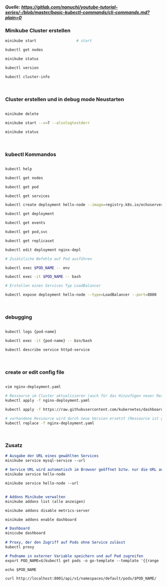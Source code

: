 ##### Quelle: https://gitlab.com/nanuchi/youtube-tutorial-series/-/blob/master/basic-kubectl-commands/cli-commands.md?plain=0

###  Minikube Cluster erstellen
```bash
minikube start                  # start

kubectl get nodes

minikube status

kubectl version

kubectl cluster-info

```

&nbsp;

### Cluster erstellen und in debug mode Neustarten
```bash

minikube delete

minikube start --v=7 --alsologtostderr

minikube status

```
&nbsp;

### kubectl Kommandos
```sh

kubectl help

kubectl get nodes

kubectl get pod

kubectl get services

kubectl create deployment hello-node --image=registry.k8s.io/echoserver:1.4

kubectl get deployment

kubectl get events

kubectl get pod,svc

kubectl get replicaset

kubectl edit deployment nginx-depl

# Zusätzliche Befehle auf Pod ausführen 

kubectl exec $POD_NAME -- env                                          

kubectl exec -it $POD_NAME -- bash                                      

# Erstellen eines Services Typ LoadBalancer

kubectl expose deployment hello-node --type=LoadBalancer --port=8080
```
&nbsp;

### debugging

```bash

kubectl logs {pod-name}

kubectl exec -it {pod-name} -- bin/bash

kubectl describe service httpd-service

```
&nbsp;

### create or edit config file

```bash

vim nginx-deployment.yaml

# Ressource im Cluster aktualisieren (auch für das Hinzufügen neuer Ressourcen) -> bevorzugt
kubectl apply -f nginx-deployment.yaml

kubectl apply -f https://raw.githubusercontent.com/kubernetes/dashboard/v2.4.0/aio/deploy/recommended.yaml

# vorhandene Ressource wird durch neue Version ersetzt (Ressource ist ggf. kurzzeitig nicht verfügbar)
kubectl replace -f nginx-deployment.yaml

``````  
&nbsp;

### Zusatz

```md
# Ausgabe der URL eines gewählten Services
minikube service mysql-service --url
 
# Service URL wird automatisch im Browser geöffnet bztw. nur die URL ausgegeben
minikube service hello-node

minikube service hello-node --url

  
# Addons Minikube verwalten
minikube addons list (alle anzeigen)

minikube addons disable metrics-server 

minikube addons enable dashboard

# Dashboard
minicube dashboard 
  
# Proxy, der den Zugriff auf Pods ohne Service zulässt
kubectl proxy

# Podname in externer Variable speichern und auf Pod zugreifen
export POD_NAME=$(kubectl get pods -o go-template --template '{{range .items}}{{.metadata.name}}{{"\n"}}{{end}}')

echo $POD_NAME

curl http://localhost:8001/api/v1/namespaces/default/pods/$POD_NAME/
```
  
